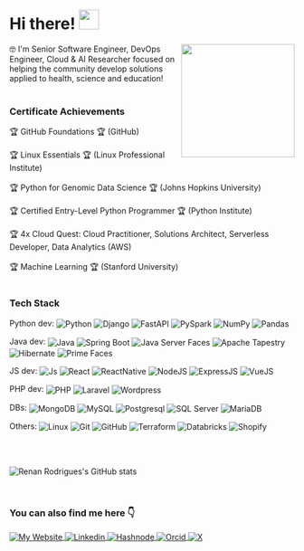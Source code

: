 # Hi there! <img src="https://media.giphy.com/media/hvRJCLFzcasrR4ia7z/giphy.gif" width="35">
<img align="right" src="https://images.credly.com/size/340x340/images/024d0122-724d-4c5a-bd83-cfe3c4b7a073/image.png" width="200px" />

 🤓 I'm Senior Software Engineer, DevOps Engineer, Cloud & AI Researcher focused on helping the community develop solutions applied to health, science and education!<br/><br/>
 
### Certificate Achievements

 🏆 GitHub Foundations 🏆 (GitHub) <br/><br/>
 🏆 Linux Essentials 🏆 (Linux Professional Institute) <br/><br/>
 🏆 Python for Genomic Data Science 🏆 (Johns Hopkins University) <br/><br/>
 🏆 Certified Entry-Level Python Programmer 🏆 (Python Institute) <br/><br/>
 🏆 4x Cloud Quest: Cloud Practitioner, Solutions Architect, Serverless Developer, Data Analytics (AWS) <br/><br/>
 🏆 Machine Learning 🏆 (Stanford University) <br/><br/>
 
### Tech Stack

<div align="left">

Python dev: <img align="center" alt="Python" src="https://img.shields.io/badge/Python-274cba?style=for-the-badge&logo=python&logoColor=white"> 
<img align="center" alt="Django" src="https://img.shields.io/badge/Django-11451c?style=for-the-badge&logo=django&logoColor=white"> 
<img align="center" alt="FastAPI" src="https://img.shields.io/badge/FastAPI-e0e0e0?style=for-the-badge&logo=fastapi&logoColor=#93cfa0">
<img align="center" alt="PySpark" src="https://img.shields.io/badge/Apache_PySpark-white?style=for-the-badge&logo=apachespark&logoColor=f59038"> 
<img align="center" alt="NumPy" src="https://img.shields.io/badge/NumPy-white?style=for-the-badge&logo=NumPy&logoColor=4accf7">
<img align="center" alt="Pandas" src="https://img.shields.io/badge/Pandas-fabc70?style=for-the-badge&logo=Pandas&logoColor=0a0f66"> 
<br/>

Java dev: <img align="center" alt="Java" src="https://img.shields.io/badge/Java-db8e35?style=for-the-badge&logo=java&logoColor=white">
<img align="center" alt="Spring Boot" src="https://img.shields.io/badge/SpringBoot-ededed?style=for-the-badge&logo=springboot&logoColor=80ed98">
<img align="center" alt="Java Server Faces" src="https://img.shields.io/badge/JSF-fab62f?style=for-the-badge&logo=javaserverfaces&logoColor=black">
<img align="center" alt="Apache Tapestry" src="https://img.shields.io/badge/Apache_Tapestry-c0facd?style=for-the-badge&logo=apache-tapestry&logoColor=black"> 
<img align="center" alt="Hibernate" src="https://img.shields.io/badge/Hibernate-e6e3df?style=for-the-badge&logo=hibernate&logoColor=a6977b">
<img align="center" alt="Prime Faces" src="https://img.shields.io/badge/NumPy-lightblue?style=for-the-badge&logo=primefaces&logoColor=black"> 
<br/>

JS dev: <img align="center" alt="Js" src="https://img.shields.io/badge/JavaScript-323330?style=for-the-badge&logo=javascript&logoColor=F7DF1E">
<img align="center" alt="React" src="https://img.shields.io/badge/React.js-20232A?style=for-the-badge&logo=react&logoColor=61DAFB">
<img align="center" alt="ReactNative" src="https://img.shields.io/badge/React_Native-20232A?style=for-the-badge&logo=react&logoColor=61DAFB">
<img align="center" alt="NodeJS" src="https://img.shields.io/badge/Node.js-43853D?style=for-the-badge&logo=node.js&logoColor=white"> 
<img align="center" alt="ExpressJS" src="https://img.shields.io/badge/Express.js-white?style=for-the-badge&logo=express&logoColor=black">
<img align="center" alt="VueJS" src="https://img.shields.io/badge/Vue.js-white?style=for-the-badge&logo=vue.js&logoColor=089e21"> 
<br/>

PHP dev: <img align="center" alt="PHP" src="https://img.shields.io/badge/php-4b78f2?style=for-the-badge&logo=php&logoColor=white"> 
<img align="center" alt="Laravel" src="https://img.shields.io/badge/Laravel-FF2D20?style=for-the-badge&logo=laravel&logoColor=white">
<img align="center" alt="Wordpress" src="https://img.shields.io/badge/Wordpress-4d5869?style=for-the-badge&logo=wordpress&logoColor=white">
<br/>

DBs: <img align="center" alt="MongoDB" src="https://img.shields.io/badge/MongoDB-4EA94B?style=for-the-badge&logo=mongodb&logoColor=white">
<img align="center" alt="MySQL" src="https://img.shields.io/badge/MySQL-00000F?style=for-the-badge&logo=mysql&logoColor=white">
<img align="center" alt="Postgresql" src="https://img.shields.io/badge/PostgreSQL-316192?style=for-the-badge&logo=postgresql&logoColor=white">
<img align="center" alt="SQL Server" src="https://img.shields.io/badge/sql_server-f52116?style=for-the-badge&logo=sqlserver&logoColor=darkgreen">
<img align="center" alt="MariaDB" src="https://img.shields.io/badge/MariaDB-white?style=for-the-badge&logo=mariadb&logoColor=darkgreen">
<br/>

Others: <img align="center" alt="Linux" src="https://img.shields.io/badge/Linux-white?style=for-the-badge&logo=linux&logoColor=black">
<img align="center" alt="Git" src="https://img.shields.io/badge/GIT-E44C30?style=for-the-badge&logo=git&logoColor=white">
<img align="center" alt="GitHub" src="https://img.shields.io/badge/GitHub-100000?style=for-the-badge&logo=github&logoColor=white">
<img align="center" alt="Terraform" src="https://img.shields.io/badge/Terraform-white?style=for-the-badge&logo=Terraform&logoColor=purple">
<img align="center" alt="Databricks" src="https://img.shields.io/badge/NumPy-white?style=for-the-badge&logo=Databricks&logoColor=#f70f1a">
<img align="center" alt="Shopify" src="https://img.shields.io/badge/Shopify-white?style=for-the-badge&logo=shopify&logoColor=089e21">
<br/>  
</div>
 
 <br/>
 <br/>
 
![Renan Rodrigues's GitHub stats](https://github-readme-stats.vercel.app/api?username=renanrcrr&show_icons=true)

<br/>

### You can also find me here 👇

<div>
<a href="https://renanrcrr.github.io/" target="_blank">
 <img align="center" src="https://img.shields.io/badge/renanrcrr-a1233c?style=for-the-badge&logo=renan&logoColor=blue" alt="My Website"/>
</a>

<a href="https://www.linkedin.com/in/renanrcrr/" target="_blank">
 <img align="center" src="https://img.shields.io/badge/LinkedIn-0077B5?style=for-the-badge&logo=linkedin&logoColor=white" alt="Linkedin"/>
</a>

<a href="https://renanrodrigues.hashnode.dev/" target="_blank">
 <img align="center" src="https://img.shields.io/badge/hashnode-030061?style=for-the-badge&logo=hashnode&logoColor=white" alt="Hashnode"/>
</a>

<a href="https://orcid.org/0009-0005-7333-1227" target="_blank">
 <img align="center" src="https://img.shields.io/badge/orcid-32a852?style=for-the-badge&logo=orcid&logoColor=white" alt="Orcid"/>
</a>


<a href="https://x.com/devrcrrodrigues" target="_blank">
 <img align="center" src="https://img.shields.io/badge/devrcrrodrigues-0d0c0c?style=for-the-badge&logo=x&logoColor=white" alt="X"/>
</a>

</div>

